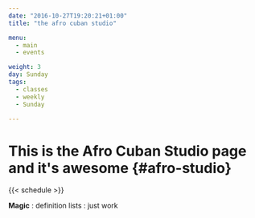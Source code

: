 ```yaml
---
date: "2016-10-27T19:20:21+01:00"
title: "the afro cuban studio"

menu:
  - main
  - events

weight: 3
day: Sunday
tags:
  - classes
  - weekly
  - Sunday

---
```


# This is the Afro Cuban Studio page and it's awesome {#afro-studio}


{{< schedule >}}

<!--more-->

**Magic**
: definition lists
: just work


